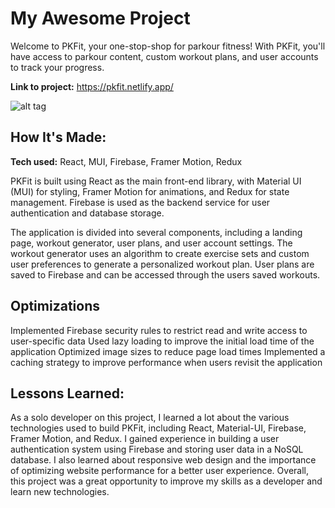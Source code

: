 # My Awesome Project
Welcome to PKFit, your one-stop-shop for parkour fitness! With PKFit, you'll have access to parkour content, custom workout plans, and user accounts to track your progress.

**Link to project:** https://pkfit.netlify.app/

![alt tag](http://placecorgi.com/1200/650)

## How It's Made:

**Tech used:** React, MUI, Firebase, Framer Motion, Redux

PKFit is built using React as the main front-end library, with Material UI (MUI) for styling, Framer Motion for animations, and Redux for state management. Firebase is used as the backend service for user authentication and database storage.

The application is divided into several components, including a landing page, workout generator, user plans, and user account settings. The workout generator uses an algorithm to create exercise sets and custom user preferences to generate a personalized workout plan. User plans are saved to Firebase and can be accessed through the users saved workouts.

## Optimizations

Implemented Firebase security rules to restrict read and write access to user-specific data
Used lazy loading to improve the initial load time of the application
Optimized image sizes to reduce page load times
Implemented a caching strategy to improve performance when users revisit the application

## Lessons Learned:

As a solo developer on this project, I learned a lot about the various technologies used to build PKFit, including React, Material-UI, Firebase, Framer Motion, and Redux. I gained experience in building a user authentication system using Firebase and storing user data in a NoSQL database. I also learned about responsive web design and the importance of optimizing website performance for a better user experience. Overall, this project was a great opportunity to improve my skills as a developer and learn new technologies.
